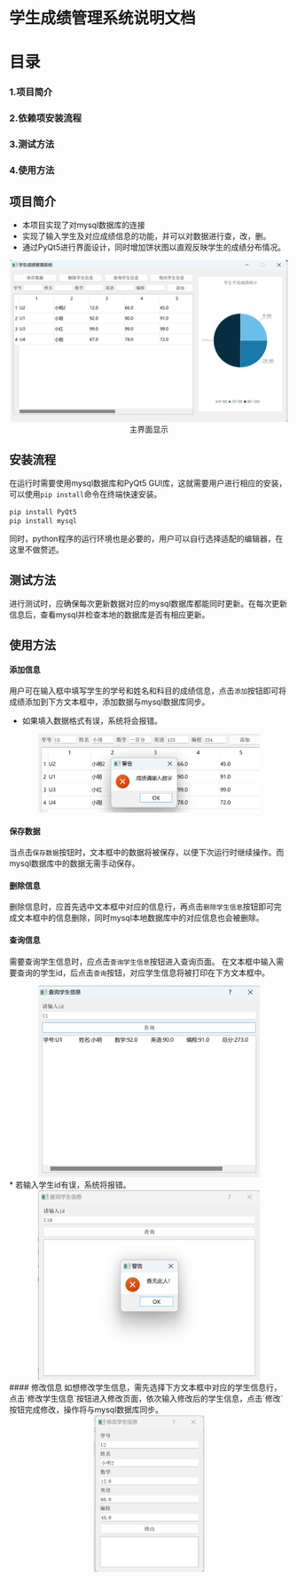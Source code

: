 # 学生成绩管理系统说明文档
# 目录
### 1.项目简介
### 2.依赖项安装流程
### 3.测试方法
### 4.使用方法

## 项目简介
* 本项目实现了对mysql数据库的连接
* 实现了输入学生及对应成绩信息的功能，并可以对数据进行查，改，删。
* 通过PyQt5进行界面设计，同时增加饼状图以直观反映学生的成绩分布情况。
<div style="text-align:center;">
    <img src="pic1.png" width="500px">
</div>
<center>主界面显示</center>

## 安装流程
在运行时需要使用mysql数据库和PyQt5 GUI库，这就需要用户进行相应的安装，可以使用`pip install`命令在终端快速安装。
```
pip install PyQt5
pip install mysql
```
同时，python程序的运行环境也是必要的，用户可以自行选择适配的编辑器，在这里不做赘述。

## 测试方法
进行测试时，应确保每次更新数据对应的mysql数据库都能同时更新。在每次更新信息后，查看mysql并检查本地的数据库是否有相应更新。

## 使用方法

#### 添加信息
用户可在输入框中填写学生的学号和姓名和科目的成绩信息，点击`添加`按钮即可将成绩添加到下方文本框中，添加数据与mysql数据库同步。

* 如果填入数据格式有误，系统将会报错。
<div style="text-align:center;">
    <img src="error1.png" width="400px">
</div>

#### 保存数据
当点击`保存数据`按钮时，文本框中的数据将被保存，以便下次运行时继续操作。而mysql数据库中的数据无需手动保存。

#### 删除信息
删除信息时，应首先选中文本框中对应的信息行，再点击`删除学生信息`按钮即可完成文本框中的信息删除，同时mysql本地数据库中的对应信息也会被删除。

#### 查询信息
需要查询学生信息时，应点击`查询学生信息`按钮进入查询页面。
在文本框中输入需要查询的学生id，后点击`查询`按钮，对应学生信息将被打印在下方文本框中。
<div style="text-align:center;">
    <img src="search.png" width="400px">
</div>
* 若输入学生id有误，系统将报错。
<div style="text-align:center;">
    <img src="error2.png" width="400px">
</div>
#### 修改信息
如想修改学生信息，需先选择下方文本框中对应的学生信息行，点击`修改学生信息`按钮进入修改页面，依次输入修改后的学生信息，点击`修改`按钮完成修改，操作将与mysql数据库同步。
<div style="text-align:center;">
    <img src="modify.png" width="200px">
</div>


